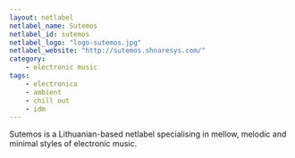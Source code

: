 ```yaml
---
layout: netlabel
netlabel_name: Sutemos
netlabel_id: sutemos
netlabel_logo: "logo-sutemos.jpg"
netlabel_website: "http://sutemos.shnaresys.com/"
category:
    - electronic music
tags:
    - electronica
    - ambient
    - chill out
    - idm
---
```

Sutemos is a Lithuanian-based netlabel specialising in mellow, melodic and minimal styles of electronic music.